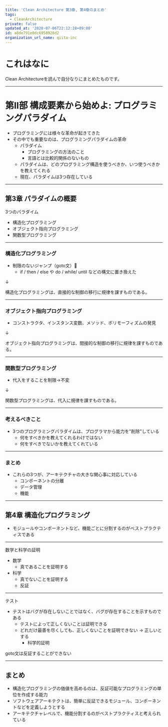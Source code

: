 ```yaml
---
title: 'Clean Architecture 第3章, 第4章のまとめ'
tags:
  - CleanArchitecture
private: false
updated_at: '2020-07-06T22:12:28+09:00'
id: a8de791e0dc6958928d2
organization_url_name: qiita-inc
---
```

# これはなに

Clean Architectureを読んで自分なりにまとめたものです。

---

# 第II部 構成要素から始めよ: プログラミングパラダイム

- プログラミングには様々な革命が起きてきた
- その中でも重要なのは、プログラミングパラダイムの革命
    - パラダイム
        - プログラミングの方法のこと
        - 言語とは比較的関係のないもの
    - パラダイムは、どのプログラミング構造を使うべきか、いつ使うべきかを教えてくれる
    - 現在、パラダイムは3つ存在している

---

## 第3章 パラダイムの概要

3つのパラダイム

- 構造化プログラミング
- オブジェクト指向プログラミング
- 関数型プログラミング

---

### 構造化プログラミング

- 制限のないジャンプ（goto文）🙅
    - if / then / else や do / while/ until などの構文に置き換えた

↓

構造化プログラミングは、直接的な制御の移行に規律を課すものである。

---

### オブジェクト指向プログラミング

- コンストラクタ、インスタンス変数、メソッド、ポリモーフィズムの発見

↓

オブジェクト指向プログラミングは、間接的な制御の移行に規律を課すものである。

---

### 関数型プログラミング

- 代入をすることを制限→不変

↓

関数型プログラミングは、代入に規律を課すものである。

---

### 考えるべきこと

- 3つのプログラミングパラダイムは、プログラマから能力を"削除"している
    - 何をすべきかを教えてくれるわけではない
    - 何をすべきでないかを教えてくれている

---

### まとめ

- これらの3つが、アーキテクチャの大きな関心事に対応している
    - コンポーネントの分離
    - データ管理
    - 機能

---

## 第4章 構造化プログラミング

- モジュールやコンポーネントなど、機能ごとに分割するのがベストプラクティスである

---

数学と科学の証明

- 数学
    - 真であることを証明する
- 科学
    - 真でないことを証明する
    - 反証

---

テスト

- テストはバグが存在しないことではなく、バグが存在することを示すものである
    - テストによって正しくないことは証明できる
    - どれだけ最善を尽くしても、正しくないことを証明できない → 正しいとする
        - 科学的証明

goto文は反証することができない

---

## まとめ

- 構造化プログラミングの価値を高めるのは、反証可能なプログラミングの単位を作成する能力
- ソフトウェアアーキテクトは、簡単に反証できるモジュール、コンポーネントなどを定義しようとする
- アーキテクチャレベルで、機能分割するのがベストプラクティスと考えられている
